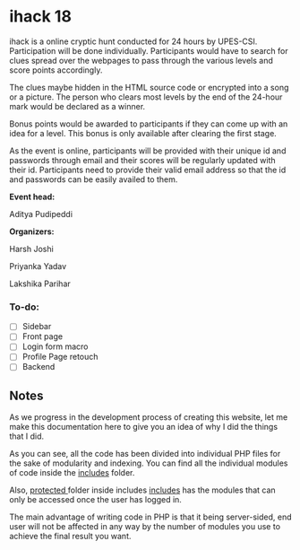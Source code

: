 # ihack 18

ihack is a online cryptic hunt conducted for 24 hours by UPES-CSI. Participation will be done individually. Participants would have to search for clues spread over the webpages to pass through the various levels and score points accordingly.

The clues maybe hidden in the HTML source code or encrypted into a song or a picture. The person who clears most levels by the end of the 24-hour mark would be declared as a winner.

Bonus points would be awarded to participants if they can come up with an idea for a level. This bonus is only available after clearing the first stage.

As the event is online, participants will be provided with their unique id and passwords through email and their scores will be regularly updated with their id. Participants need to provide their valid email address so that the id and passwords can be easily availed to them.

**Event head:**

Aditya Pudipeddi


**Organizers:**

Harsh Joshi

Priyanka Yadav		      

Lakshika Parihar

### To-do:
- [ ] Sidebar
- [ ] Front page
- [ ] Login form macro
- [ ] Profile Page retouch
- [ ] Backend

## Notes

As we progress in the development process of creating this website, let me make this documentation here to give you an idea of why I did the things that I did.

As you can see, all the code has been divided into individual PHP files for the sake of modularity and indexing. You can find all the individual modules of code inside the [includes](includes) folder.

Also, [protected ](protected) folder  inside includes [includes](includes) has the modules that can only be accessed once the user has logged in.

The main advantage of writing code in PHP is that it being server-sided, end user will not be affected in any way by the number of modules you use to achieve the final result you want.
